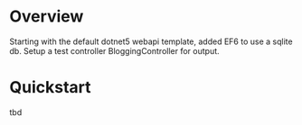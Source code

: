 # Overview
Starting with the default dotnet5 webapi template, added EF6 to use a sqlite db. Setup a test controller BloggingController for output.

# Quickstart

tbd
